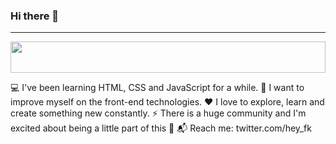 ### Hi there 👋

<hr>

<img loading="lazy" src="https://image.flaticon.com/icons/png/512/524/524545.png" alt=""  style="width: 100%; height: 50px;">

💻 I've been learning HTML, CSS and JavaScript for a while.
💪 I want to improve myself on the front-end technologies.
❤️ I love to explore, learn and create something new constantly.
⚡ There is a huge community and I'm excited about being a little part of this 🚀
📬 Reach me: twitter.com/hey_fk
